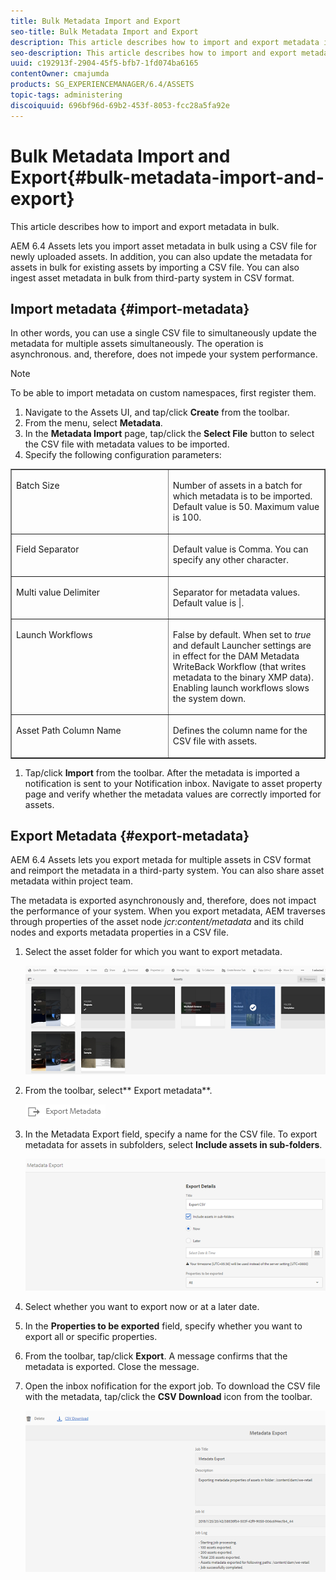 ```yaml
---
title: Bulk Metadata Import and Export
seo-title: Bulk Metadata Import and Export
description: This article describes how to import and export metadata in bulk.
seo-description: This article describes how to import and export metadata in bulk.
uuid: c192913f-2904-45f5-bfb7-1fd074ba6165
contentOwner: cmajumda
products: SG_EXPERIENCEMANAGER/6.4/ASSETS
topic-tags: administering
discoiquuid: 696bf96d-69b2-453f-8053-fcc28a5fa92e
---
```


# Bulk Metadata Import and Export{#bulk-metadata-import-and-export}

This article describes how to import and export metadata in bulk.

AEM 6.4 Assets lets you import asset metadata in bulk using a CSV file for newly uploaded assets. In addition, you can also update the metadata for assets in bulk for existing assets by importing a CSV file. You can also ingest asset metadata in bulk from third-party system in CSV format.

## Import metadata {#import-metadata}

In other words, you can use a single CSV file to simultaneously update the metadata for multiple assets simultaneously. The operation is asynchronous. and, therefore, does not impede your system performance.

>[!NOTE]
>
>To be able to import metadata on custom namespaces, first register them.

1. Navigate to the Assets UI, and tap/click **Create** from the toolbar.
1. From the menu, select **Metadata**.
1. In the **Metadata Import** page, tap/click the **Select File** button to select the CSV file with metadata values to be imported.
1. Specify the following configuration parameters:

<table border="1" cellpadding="0" cellspacing="0"> 
 <tbody>
  <tr>
   <td style="font-weight: normal" valign="top" width="295"><p>Batch Size</p> </td> 
   <td style="font-weight: normal" valign="top" width="295"><p>Number of assets in a batch for which metadata is to be imported. Default value is 50. Maximum value is 100.</p> </td> 
  </tr>
  <tr>
   <td valign="top" width="295"><p>Field Separator</p> </td> 
   <td valign="top" width="295"><p>Default value is Comma. You can specify any other character.</p> </td> 
  </tr>
  <tr>
   <td valign="top" width="295"><p>Multi value Delimiter</p> </td> 
   <td valign="top" width="295"><p>Separator for metadata values. Default value is |.</p> </td> 
  </tr>
  <tr>
   <td valign="top" width="295"><p>Launch Workflows</p> </td> 
   <td valign="top" width="295"><p>False by default. When set to <em>true</em> and default Launcher settings are in effect for the DAM Metadata WriteBack Workflow (that writes metadata to the binary XMP data). Enabling launch workflows slows the system down. </p> </td> 
  </tr>
  <tr>
   <td valign="top" width="295"><p>Asset Path Column Name</p> </td> 
   <td valign="top" width="295"><p>Defines the column name for the CSV file with assets.</p> </td> 
  </tr>
 </tbody>
</table>

1. Tap/click **Import** from the toolbar. After the metadata is imported a notification is sent to your Notification inbox. Navigate to asset property page and verify whether the metadata values are correctly imported for assets.

## Export Metadata {#export-metadata}

AEM 6.4 Assets lets you export metada for multiple assets in CSV format and reimport the metadata in a third-party system. You can also share asset metadata within project team.

The metadata is exported asynchronously and, therefore, does not impact the performance of your system. When you export metadata, AEM traverses through properties of the asset node *jcr:content/metadata* and its child nodes and exports metadata properties in a CSV file.

1. Select the asset folder for which you want to export metadata. 

   ![](assets/select_folder.png)

1. From the toolbar, select** Export metadata**.

   ![](assets/export_metadata.png)

1. In the Metadata Export field, specify a name for the CSV file. To export metadata for assets in subfolders, select **Include assets in sub-folders**.

   ![](assets/export_metadata_page.png)

1. Select whether you want to export now or at a later date.
1. In the **Properties to be exported** field, specify whether you want to export all or specific properties.  

1. From the toolbar, tap/click **Export**. A message confirms that the metadata is exported. Close the message.
1. Open the inbox nofification for the export job. To download the CSV file with the metadata, tap/click the **CSV Download** icon from the toolbar.

   ![](assets/csv_download.png)

